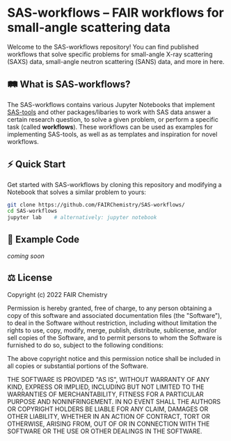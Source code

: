 # SAS-workflows – FAIR workflows for small-angle scattering data

Welcome to the SAS-workflows repository! You can find published workflows that solve specific problems for small-angle X-ray scattering (SAXS) data, small-angle neutron scattering (SANS) data, and more in here.

## 🛤 What is SAS-workflows?

The SAS-workflows contains various Jupyter Notebooks that implement [SAS-tools](https://github.com/FAIRChemistry/SAS-tools) and other packages/libaries to work with SAS data answer a certain research question, to solve a given problem, or perform a specific task (called **workflows**). These workflows can be used as examples for implementing SAS-tools, as well as as templates and inspiration for novel workflows.

## ⚡️ Quick Start

Get started with SAS-workflows by cloning this repository and modifying a Notebook that solves a similar problem to yours:

```bash
git clone https://github.com/FAIRChemistry/SAS-workflows/
cd SAS-workflows
jupyter lab    # alternatively: jupyter notebook
```

## 🔖 Example Code

*coming soon*

## ⚖️ License

Copyright (c) 2022 FAIR Chemistry

Permission is hereby granted, free of charge, to any person obtaining a copy of this software and associated documentation files (the "Software"), to deal in the Software without restriction, including without limitation the rights to use, copy, modify, merge, publish, distribute, sublicense, and/or sell copies of the Software, and to permit persons to whom the Software is furnished to do so, subject to the following conditions:

The above copyright notice and this permission notice shall be included in all copies or substantial portions of the Software.

THE SOFTWARE IS PROVIDED "AS IS", WITHOUT WARRANTY OF ANY KIND, EXPRESS OR IMPLIED, INCLUDING BUT NOT LIMITED TO THE WARRANTIES OF MERCHANTABILITY, FITNESS FOR A PARTICULAR PURPOSE AND NONINFRINGEMENT. IN NO EVENT SHALL THE AUTHORS OR COPYRIGHT HOLDERS BE LIABLE FOR ANY CLAIM, DAMAGES OR OTHER LIABILITY, WHETHER IN AN ACTION OF CONTRACT, TORT OR OTHERWISE, ARISING FROM, OUT OF OR IN CONNECTION WITH THE SOFTWARE OR THE USE OR OTHER DEALINGS IN THE SOFTWARE.
